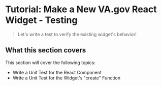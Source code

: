 # Tutorial: Make a New VA.gov React Widget - Testing

> Let's write a test to verify the existing widget's behavior!

## What this section covers

This section will cover the following topics:

- Write a Unit Test for the React Component
- Write a Unit Test for the Widget's "create" Function
